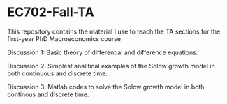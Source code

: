 # EC702-Fall-TA
 This repository contains the material I use to teach the TA sections for the first-year PhD Macroeconomics course

Discussion 1: Basic theory of differential and difference equations.

Discussion 2: Simplest analitical examples of the Solow growth model in both continuous and discrete time.

Discussion 3: Matlab codes to solve the Solow growth model in both continous and discrete time.


